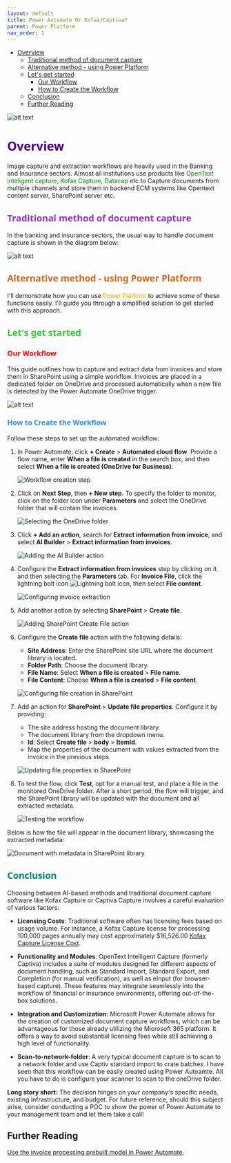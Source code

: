 ```yaml
---
layout: default
title: Power Automate Or Kofax/Captiva?
parent: Power Platform
nav_order: 1
---
```


- [Overview](#overview)
  - [Traditional method of document capture ](#traditional-method-of-document-capture-)
  - [Alternative method - using Power Platform ](#alternative-method---using-power-platform-)
  - [Let's get started](#lets-get-started)
    - [Our Workflow](#our-workflow)
    - [How to Create the Workflow](#how-to-create-the-workflow)
  - [Conclusion](#conclusion)
  - [Further Reading](#further-reading)

![alt text](OpenTextOrPowerAutomate.png)
# <span style="color: Indigo;Font-family: Segoe UI, sans-serif;">Overview</span>

Image capture and extraction workflows are heavily used in the Banking and Insurance sectors. Almost all institutions use products like <span style="color:green;">OpenText inteligent capture, Kofax Capture, Datacap </span> etc to Capture documents from multiple channels and store them in backend ECM systems like Opentext content server, SharePoint server etc.


## <span style="color: DarkOrchid;Font-family: Segoe UI, sans-serif;">Traditional method of document capture </span>

In the banking and insurance sectors, the usual way to handle document capture is shown in the diagram below:

![alt text](image-58.png)

## <span style="color: Chocolate;Font-family: Segoe UI, sans-serif;">Alternative method - using Power Platform </span>

I'll demonstrate how you can use <span style="color:orange;">Power Platform</span> to achieve some of these functions easily. I'll guide you through a simplified solution to get started with this approach.

## <span style="color: LimeGreen;Font-family: Segoe UI, sans-serif;">Let's get started</span>

### <span style="color: Red;Font-family: Segoe UI, sans-serif;">Our Workflow</span>

This guide outlines how to capture and extract data from invoices and store them in SharePoint using a simple workflow. Invoices are placed in a dedicated folder on OneDrive and processed automatically when a new file is detected by the Power Automate OneDrive trigger.

![alt text](image-59.png)

### <span style="color: DodgerBlue;Font-family: Segoe UI, sans-serif;">How to Create the Workflow</span>

Follow these steps to set up the automated workflow:

1. In Power Automate, click **+ Create** > **Automated cloud flow**. Provide a flow name, enter **When a file is created** in the search box, and then select **When a file is created (OneDrive for Business)**.

   ![Workflow creation step](image-47.png)

2. Click on **Next Step**, then **+ New step**. To specify the folder to monitor, click on the folder icon under **Parameters** and select the OneDrive folder that will contain the invoices.

   ![Selecting the OneDrive folder](image-48.png)

3. Click **+ Add an action**, search for **Extract information from invoice**, and select **AI Builder** > **Extract information from invoices**.

   ![Adding the AI Builder action](image-49.png)

4. Configure the **Extract information from invoices** step by clicking on it and then selecting the **Parameters** tab. For **Invoice File**, click the lightning bolt icon ![Lightning bolt icon](image-50.png), then select **File content**.

   ![Configuring invoice extraction](image-51.png)

5. Add another action by selecting **SharePoint** > **Create file**.

   ![Adding SharePoint Create File action](image-53.png)

6. Configure the **Create file** action with the following details:
   - **Site Address**: Enter the SharePoint site URL where the document library is located.
   - **Folder Path**: Choose the document library.
   - **File Name**: Select **When a file is created** > **File name**.
   - **File Content**: Choose **When a file is created** > **File content**.

   ![Configuring file creation in SharePoint](image-54.png)

7. Add an action for **SharePoint** > **Update file properties**. Configure it by providing:
   - The site address hosting the document library.
   - The document library from the dropdown menu.
   - **Id**: Select **Create file** > **body** > **ItemId**.
   - Map the properties of the document with values extracted from the invoice in the previous steps.

   ![Updating file properties in SharePoint](image-55.png)

8. To test the flow, click **Test**, opt for a manual test, and place a file in the monitored OneDrive folder. After a short period, the flow will trigger, and the SharePoint library will be updated with the document and all extracted metadata.

   ![Testing the workflow](image-56.png)

Below is how the file will appear in the document library, showcasing the extracted metadata:

![Document with metadata in SharePoint library](image-57.png)

## <span style="color: Teal;Font-family: Segoe UI, sans-serif;">Conclusion</span>

Choosing between AI-based methods and traditional document capture software like Kofax Capture or Captiva Capture involves a careful evaluation of various factors:

- **Licensing Costs**: Traditional software often has licensing fees based on usage volume. For instance, a Kofax Capture license for processing 100,000 pages annually may cost approximately $16,526.00 [Kofax Capture License Cost](https://www.shi.com/product/42180951/Kofax-Capture-License).
  
- **Functionality and Modules**: OpenText Intelligent Capture (formerly Captiva) includes a suite of modules designed for different aspects of document handling, such as Standard Import, Standard Export, and Completion (for manual verification), as well as eInput (for browser-based capture). These features may integrate seamlessly into the workflow of financial or insurance environments, offering out-of-the-box solutions.

- **Integration and Customization**: Microsoft Power Automate allows for the creation of customized document capture workflows, which can be advantageous for those already utilizing the Microsoft 365 platform. It offers a way to avoid substantial licensing fees while still achieving a high level of functionality.

- **Scan-to-network-folder**: A very typical document capture is to scan to a network folder and use Captiv standard import to crate batches. I have seen that this workflow can be easily created using Power Autoamte. All you have to do is configure your scanner to scan to the oneDrive folder.

**Long story short:** The decision hinges on your company's specific needs, existing infrastructure, and budget. For future reference, should this subject arise, consider conducting a POC to show the power of Power Automate to your management team and let them take a call!

## Further Reading

[Use the invoice processing prebuilt model in Power Automate](https://learn.microsoft.com/en-us/ai-builder/flow-invoice-processing#output).

